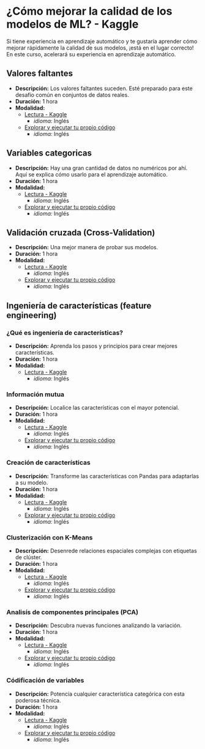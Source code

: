 # **¿Cómo mejorar la calidad de los modelos de ML? - Kaggle**
Si tiene experiencia en aprendizaje automático y te gustaría aprender cómo mejorar rápidamente la calidad de sus modelos, ¡está en el lugar correcto! En este curso, acelerará su experiencia en aprendizaje automático.



## Valores faltantes
 
- **Descripción:** Los valores faltantes suceden. Esté preparado para este desafío común en conjuntos de datos reales.
- **Duración:** 1 hora 
- **Modalidad:** 
    - [Lectura - Kaggle](https://www.kaggle.com/code/alexisbcook/missing-values)
        - *idioma:* Inglés
    - [Explorar y ejecutar tu propio código](https://www.kaggle.com/kernels/fork/3370280)
        - *idioma:* Inglés




## Variables categoricas
- **Descripción:** Hay una gran cantidad de datos no numéricos por ahí. Aquí se explica cómo usarlo para el aprendizaje automático.
- **Duración:** 1 hora 
- **Modalidad:** 
    - [Lectura - Kaggle](https://www.kaggle.com/code/alexisbcook/categorical-variables)
        - *idioma:* Inglés
    - [Explorar y ejecutar tu propio código](https://www.kaggle.com/kernels/fork/3370279)
        - *idioma:* Inglés

## Validación cruzada (Cross-Validation)
- **Descripción:** Una mejor manera de probar sus modelos.
- **Duración:** 1 hora 
- **Modalidad:** 
    - [Lectura - Kaggle](https://www.kaggle.com/code/alexisbcook/cross-validation)
        - *idioma:* Inglés
    - [Explorar y ejecutar tu propio código](https://www.kaggle.com/kernels/fork/3370281)
        - *idioma:* Inglés

## Ingeniería de características (feature engineering)
### ¿Qué es ingeniería de características?
- **Descripción:** Aprenda los pasos y principios para crear mejores características.
- **Duración:** 1 hora 
- **Modalidad:** 
    - [Lectura - Kaggle](https://www.kaggle.com/code/ryanholbrook/what-is-feature-engineering)
        - *idioma:* Inglés

### Información mutua
- **Descripción:** Localice las características con el mayor potencial.
- **Duración:** 1 hora 
- **Modalidad:** 
    - [Lectura - Kaggle](https://www.kaggle.com/code/ryanholbrook/mutual-information)
        - *idioma:* Inglés
    - [Explorar y ejecutar tu propio código](https://www.kaggle.com/kernels/fork/14393925)
        - *idioma:* Inglés
### Creación de características
- **Descripción:** Transforme las características con Pandas para adaptarlas a su modelo.
- **Duración:** 1 hora 
- **Modalidad:** 
    - [Lectura - Kaggle](https://www.kaggle.com/code/ryanholbrook/creating-features)
        - *idioma:* Inglés
    - [Explorar y ejecutar tu propio código](https://www.kaggle.com/kernels/fork/14393912)
        - *idioma:* Inglés
### Clusterización con K-Means
- **Descripción:** Desenrede relaciones espaciales complejas con etiquetas de clúster.
- **Duración:** 1 hora 
- **Modalidad:** 
    - [Lectura - Kaggle](https://www.kaggle.com/code/ryanholbrook/clustering-with-k-means)
        - *idioma:* Inglés
    - [Explorar y ejecutar tu propio código](https://www.kaggle.com/kernels/fork/14393920)
        - *idioma:* Inglés
### Analisís de componentes principales (PCA)
- **Descripción:** Descubra nuevas funciones analizando la variación.
- **Duración:** 1 hora 
- **Modalidad:** 
    - [Lectura - Kaggle](https://www.kaggle.com/code/ryanholbrook/principal-component-analysis)
        - *idioma:* Inglés
    - [Explorar y ejecutar tu propio código](https://www.kaggle.com/kernels/fork/14393921)
        - *idioma:* Inglés
### Códificación de variables
- **Descripción:** Potencia cualquier característica categórica con esta poderosa técnica.
- **Duración:** 1 hora 
- **Modalidad:** 
    - [Lectura - Kaggle](https://www.kaggle.com/code/ryanholbrook/target-encoding)
        - *idioma:* Inglés
    - [Explorar y ejecutar tu propio código](https://www.kaggle.com/kernels/fork/14393917)
        - *idioma:* Inglés


